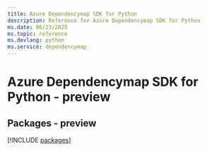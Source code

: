 ```yaml
---
title: Azure Dependencymap SDK for Python
description: Reference for Azure Dependencymap SDK for Python
ms.date: 06/23/2025
ms.topic: reference
ms.devlang: python
ms.service: dependencymap
---
```

# Azure Dependencymap SDK for Python - preview
## Packages - preview
[!INCLUDE [packages](dependencymap-index.md)]